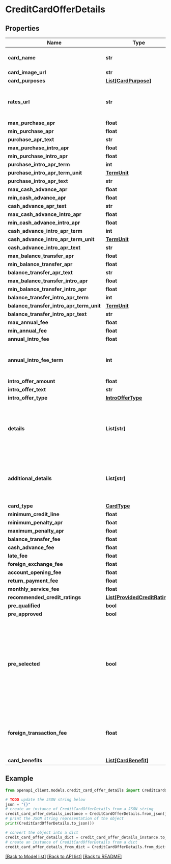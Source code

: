 # CreditCardOfferDetails


## Properties

Name | Type | Description | Notes
------------ | ------------- | ------------- | -------------
**card_name** | **str** | Display name of the card | [optional] 
**card_image_url** | **str** |  | 
**card_purposes** | [**List[CardPurpose]**](CardPurpose.md) |  | [optional] 
**rates_url** | **str** | External link to card rates, terms and conditions | [optional] 
**max_purchase_apr** | **float** |  | [optional] 
**min_purchase_apr** | **float** |  | [optional] 
**purchase_apr_text** | **str** |  | [optional] 
**max_purchase_intro_apr** | **float** |  | [optional] 
**min_purchase_intro_apr** | **float** |  | [optional] 
**purchase_intro_apr_term** | **int** |  | [optional] 
**purchase_intro_apr_term_unit** | [**TermUnit**](TermUnit.md) |  | [optional] 
**purchase_intro_apr_text** | **str** |  | [optional] 
**max_cash_advance_apr** | **float** |  | [optional] 
**min_cash_advance_apr** | **float** |  | [optional] 
**cash_advance_apr_text** | **str** |  | [optional] 
**max_cash_advance_intro_apr** | **float** |  | [optional] 
**min_cash_advance_intro_apr** | **float** |  | [optional] 
**cash_advance_intro_apr_term** | **int** |  | [optional] 
**cash_advance_intro_apr_term_unit** | [**TermUnit**](TermUnit.md) |  | [optional] 
**cash_advance_intro_apr_text** | **str** |  | [optional] 
**max_balance_transfer_apr** | **float** |  | [optional] 
**min_balance_transfer_apr** | **float** |  | [optional] 
**balance_transfer_apr_text** | **str** |  | [optional] 
**max_balance_transfer_intro_apr** | **float** |  | [optional] 
**min_balance_transfer_intro_apr** | **float** |  | [optional] 
**balance_transfer_intro_apr_term** | **int** |  | [optional] 
**balance_transfer_intro_apr_term_unit** | [**TermUnit**](TermUnit.md) |  | [optional] 
**balance_transfer_intro_apr_text** | **str** |  | [optional] 
**max_annual_fee** | **float** |  | [optional] 
**min_annual_fee** | **float** |  | [optional] 
**annual_intro_fee** | **float** |  | [optional] 
**annual_intro_fee_term** | **int** | Number of _years_ the introductory anual fee is in effect | [optional] 
**intro_offer_amount** | **float** |  | [optional] 
**intro_offer_text** | **str** |  | [optional] 
**intro_offer_type** | [**IntroOfferType**](IntroOfferType.md) |  | [optional] 
**details** | **List[str]** | List of card features which must be prominently displayed with the offer | [optional] 
**additional_details** | **List[str]** | List of card features which must be displayed with the offer | [optional] 
**card_type** | [**CardType**](CardType.md) |  | 
**minimum_credit_line** | **float** |  | [optional] 
**minimum_penalty_apr** | **float** |  | [optional] 
**maximum_penalty_apr** | **float** |  | [optional] 
**balance_transfer_fee** | **float** |  | [optional] 
**cash_advance_fee** | **float** |  | [optional] 
**late_fee** | **float** |  | [optional] 
**foreign_exchange_fee** | **float** |  | [optional] 
**account_opening_fee** | **float** |  | [optional] 
**return_payment_fee** | **float** |  | [optional] 
**monthly_service_fee** | **float** |  | [optional] 
**recommended_credit_ratings** | [**List[ProvidedCreditRating]**](ProvidedCreditRating.md) |  | [optional] 
**pre_qualified** | **bool** |  | 
**pre_approved** | **bool** |  | 
**pre_selected** | **bool** | Indicates that Engine by MoneyLion has determined that the user has an increased likelihood of being approved for this card. | 
**foreign_transaction_fee** | **float** | Percentage represented in decimal format added to all foreign transactions | [optional] 
**card_benefits** | [**List[CardBenefit]**](CardBenefit.md) |  | [optional] 

## Example

```python
from openapi_client.models.credit_card_offer_details import CreditCardOfferDetails

# TODO update the JSON string below
json = "{}"
# create an instance of CreditCardOfferDetails from a JSON string
credit_card_offer_details_instance = CreditCardOfferDetails.from_json(json)
# print the JSON string representation of the object
print(CreditCardOfferDetails.to_json())

# convert the object into a dict
credit_card_offer_details_dict = credit_card_offer_details_instance.to_dict()
# create an instance of CreditCardOfferDetails from a dict
credit_card_offer_details_from_dict = CreditCardOfferDetails.from_dict(credit_card_offer_details_dict)
```
[[Back to Model list]](../README.md#documentation-for-models) [[Back to API list]](../README.md#documentation-for-api-endpoints) [[Back to README]](../README.md)


